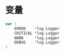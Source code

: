 # 变量

```go
var (
    ERROR    *log.Logger
    CRITICAL *log.Logger
    WARN     *log.Logger
    DEBUG    *log.Logger
)
```





